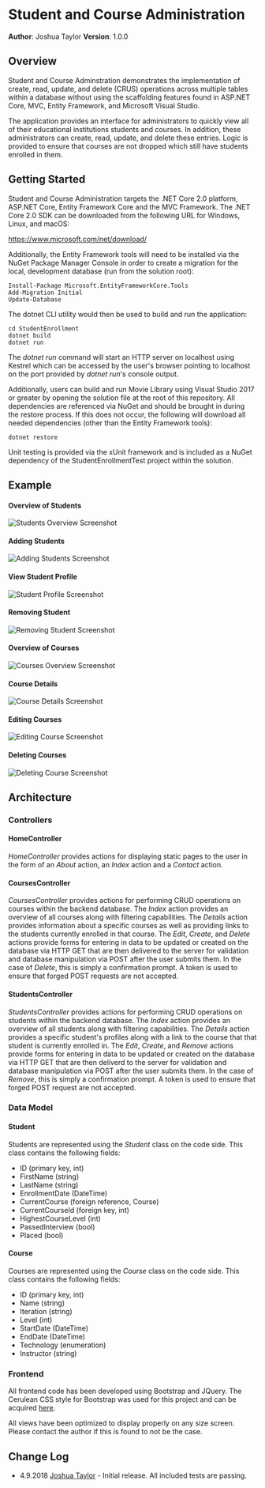 # Student and Course Administration

**Author**: Joshua Taylor
**Version**: 1.0.0

## Overview

Student and Course Adminstration demonstrates the implementation of create,
read, update, and delete (CRUS) operations across multiple tables within a 
database without using the scaffolding features found in ASP.NET Core, MVC, 
Entity Framework, and Microsoft Visual Studio.

The application provides an interface for administrators to quickly view all
of their educational institutions students and courses. In addition, these
administrators can create, read, update, and delete these entries. Logic is
provided to ensure that courses are not dropped which still have students
enrolled in them.

## Getting Started

Student and Course Administration targets the .NET Core 2.0 platform, ASP.NET Core, Entity
Framework Core and the MVC Framework. The .NET Core 2.0 SDK can be downloaded 
from the following URL for Windows, Linux, and macOS:

https://www.microsoft.com/net/download/

Additionally, the Entity Framework tools will need to be installed via the
NuGet Package Manager Console in order to create a migration for the local,
development database (run from the solution root):

    Install-Package Microsoft.EntityFrameworkCore.Tools
	Add-Migration Initial
	Update-Database

The dotnet CLI utility would then be used to build and run the application:

    cd StudentEnrollment
    dotnet build
    dotnet run

The _dotnet run_ command will start an HTTP server on localhost using Kestrel
which can be accessed by the user's browser pointing to localhost on the port
provided by _dotnet run_'s console output.

Additionally, users can build and run Movie Library using Visual Studio
2017 or greater by opening the solution file at the root of this repository.
All dependencies are referenced via NuGet and should be brought in during
the restore process. If this does not occur, the following will download all
needed dependencies (other than the Entity Framework tools):

    dotnet restore

Unit testing is provided via the xUnit framework and is included as a NuGet
dependency of the StudentEnrollmentTest project within the solution.

## Example

#### Overview of Students ####
![Students Overview Screenshot](/assets/studentOverview.JPG)
#### Adding Students ####
![Adding Students Screenshot](/assets/studentAdd.JPG)
#### View Student Profile ####
![Student Profile Screenshot](/assets/studentDetails.JPG)
#### Removing Student ####
![Removing Student Screenshot](/assets/studentRemove.JPG)
#### Overview of Courses ####
![Courses Overview Screenshot](/assets/courseOverview.JPG)
#### Course Details ####
![Course Details Screenshot](/assets/courseDetails.JPG)
#### Editing Courses ####
![Editing Course Screenshot](/assets/courseEdit.JPG)
#### Deleting Courses ####
![Deleting Course Screenshot](/assets/courseDelete.JPG)

## Architecture

### Controllers

#### HomeController ####

_HomeController_ provides actions for displaying static pages to the
user in the form of an _About_ action, an _Index_ action and a _Contact_ 
action.

#### CoursesController ####

_CoursesController_ provides actions for performing CRUD operations
on courses within the backend database. The _Index_ action provides
an overview of all courses along with filtering capabilities. The 
_Details_ action provides information about a specific courses as well
as providing links to the students currently enrolled in that course.
The _Edit_, _Create_, and _Delete_ actions provide forms for entering in
data to be updated or created on the database via HTTP GET that are
then delivered to the server for validation and database manipulation
via POST after the user submits them. In the case of _Delete_, this is 
simply a confirmation prompt. A token is used to ensure that forged POST 
requests are not accepted.

#### StudentsController ####

_StudentsController_ provides actions for performing CRUD operations
on students within the backend database. The _Index_ action provides
an overview of all students along with filtering capabilities. The
_Details_ action provides a specific student's profiles along with a
link to the course that that student is currently enrolled in. The
_Edit_, _Create_, and _Remove_ actions provide forms for entering in
data to be updated or created on the database via HTTP GET that are
then deliverd to the server for validation and database manipulation
via POST after the user submits them. In the case of _Remove_, this is
simply a confirmation prompt. A token is used to ensure that forged
POST request are not accepted.

### Data Model

#### Student ####

Students are represented using the _Student_ class on the code side. This
class contains the following fields:

- ID (primary key, int)
- FirstName (string)
- LastName (string)
- EnrollmentDate (DateTime)
- CurrentCourse (foreign reference, Course)
- CurrentCourseId (foreign key, int)
- HighestCourseLevel (int)
- PassedInterview (bool)
- Placed (bool)

#### Course ####

Courses are represented using the _Course_ class on the code side. This
class contains the following fields:

- ID (primary key, int)
- Name (string)
- Iteration (string)
- Level (int)
- StartDate (DateTime)
- EndDate (DateTime)
- Technology (enumeration)
- Instructor (string)

### Frontend

All frontend code has been developed using Bootstrap and JQuery. The
Cerulean CSS style for Bootstrap was used for this project and can be 
acquired [here](https://bootswatch.com/cerulean/).

All views have been optimized to display properly on any size screen.
Please contact the author if this is found to not be the case.

## Change Log

* 4.9.2018 [Joshua Taylor](mailto:taylor.joshua88@gmail.com) - Initial
release. All included tests are passing.
